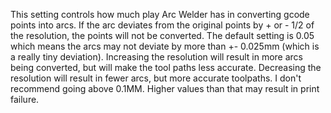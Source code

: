 This setting controls how much play Arc Welder has in converting gcode points into arcs. If the arc deviates from the original points by + or - 1/2 of the resolution, the points will not be converted. The default setting is 0.05 which means the arcs may not deviate by more than +- 0.025mm (which is a really tiny deviation). Increasing the resolution will result in more arcs being converted, but will make the tool paths less accurate. Decreasing the resolution will result in fewer arcs, but more accurate toolpaths. I don't recommend going above 0.1MM. Higher values than that may result in print failure.